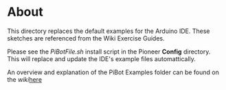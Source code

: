 # About
This directory replaces the default examples for the Arduino IDE. These sketches are referenced from the Wiki Exercise Guides. 

Please see the *PiBotFile.sh* install script in the Pioneer **Config** directory. This will replace and update the IDE's example files automattically. 

An overview and explanation of the PiBot Examples folder can be found on the *wiki*[here](https://github.com/pi-bot/pioneers/wiki/Examples-and-Libraries-Overview)
